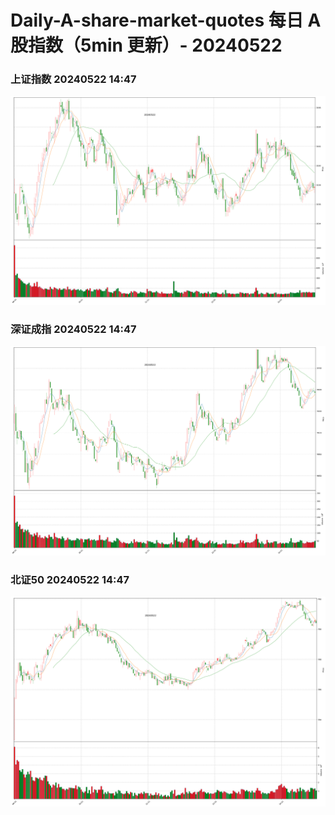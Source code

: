 
# Daily-A-share-market-quotes 每日 A 股指数（5min 更新）- 20240522

### 上证指数 20240522 14:47
![](./fig/2024/5/20240522-sh000001.png)

### 深证成指 20240522 14:47
![](./fig/2024/5/20240522-sz399001.png)

### 北证50 20240522 14:47
![](./fig/2024/5/20240522-bj899050.png)
